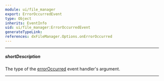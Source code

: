 ```yaml
---
module: ui/file_manager
export: ErrorOccurredEvent
type: Object
inherits: EventInfo
uid: ui/file_manager:ErrorOccurredEvent
generateTypeLink: 
references: dxFileManager.Options.onErrorOccurred
---
```

---
##### shortDescription
The type of the [errorOccurred]({basewidgetpath}/Events/#errorOccurred) event handler's argument.

---
<!-- Description goes here -->